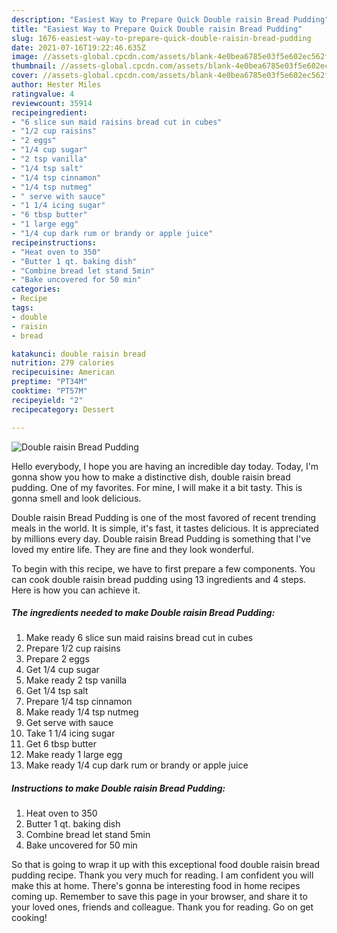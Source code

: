 ```yaml
---
description: "Easiest Way to Prepare Quick Double raisin Bread Pudding"
title: "Easiest Way to Prepare Quick Double raisin Bread Pudding"
slug: 1676-easiest-way-to-prepare-quick-double-raisin-bread-pudding
date: 2021-07-16T19:22:46.635Z
image: //assets-global.cpcdn.com/assets/blank-4e0bea6785e03f5e602ec562f230caae08da540cada707380b4fe1bbebba43da.png
thumbnail: //assets-global.cpcdn.com/assets/blank-4e0bea6785e03f5e602ec562f230caae08da540cada707380b4fe1bbebba43da.png
cover: //assets-global.cpcdn.com/assets/blank-4e0bea6785e03f5e602ec562f230caae08da540cada707380b4fe1bbebba43da.png
author: Hester Miles
ratingvalue: 4
reviewcount: 35914
recipeingredient:
- "6 slice sun maid raisins bread cut in cubes"
- "1/2 cup raisins"
- "2 eggs"
- "1/4 cup sugar"
- "2 tsp vanilla"
- "1/4 tsp salt"
- "1/4 tsp cinnamon"
- "1/4 tsp nutmeg"
- " serve with sauce"
- "1 1/4 icing sugar"
- "6 tbsp butter"
- "1 large egg"
- "1/4 cup dark rum or brandy or apple juice"
recipeinstructions:
- "Heat oven to 350"
- "Butter 1 qt. baking dish"
- "Combine bread let stand 5min"
- "Bake uncovered for 50 min"
categories:
- Recipe
tags:
- double
- raisin
- bread

katakunci: double raisin bread 
nutrition: 279 calories
recipecuisine: American
preptime: "PT34M"
cooktime: "PT57M"
recipeyield: "2"
recipecategory: Dessert

---
```



![Double raisin Bread Pudding](//assets-global.cpcdn.com/assets/blank-4e0bea6785e03f5e602ec562f230caae08da540cada707380b4fe1bbebba43da.png)

Hello everybody, I hope you are having an incredible day today. Today, I'm gonna show you how to make a distinctive dish, double raisin bread pudding. One of my favorites. For mine, I will make it a bit tasty. This is gonna smell and look delicious.

Double raisin Bread Pudding is one of the most favored of recent trending meals in the world. It is simple, it's fast, it tastes delicious. It is appreciated by millions every day. Double raisin Bread Pudding is something that I've loved my entire life. They are fine and they look wonderful.




To begin with this recipe, we have to first prepare a few components. You can cook double raisin bread pudding using 13 ingredients and 4 steps. Here is how you can achieve it.

<!--inarticleads1-->

##### The ingredients needed to make Double raisin Bread Pudding:

1. Make ready 6 slice sun maid raisins bread cut in cubes
1. Prepare 1/2 cup raisins
1. Prepare 2 eggs
1. Get 1/4 cup sugar
1. Make ready 2 tsp vanilla
1. Get 1/4 tsp salt
1. Prepare 1/4 tsp cinnamon
1. Make ready 1/4 tsp nutmeg
1. Get  serve with sauce
1. Take 1 1/4 icing sugar
1. Get 6 tbsp butter
1. Make ready 1 large egg
1. Make ready 1/4 cup dark rum or brandy or apple juice




<!--inarticleads2-->

##### Instructions to make Double raisin Bread Pudding:

1. Heat oven to 350
1. Butter 1 qt. baking dish
1. Combine bread let stand 5min
1. Bake uncovered for 50 min




So that is going to wrap it up with this exceptional food double raisin bread pudding recipe. Thank you very much for reading. I am confident you will make this at home. There's gonna be interesting food in home recipes coming up. Remember to save this page in your browser, and share it to your loved ones, friends and colleague. Thank you for reading. Go on get cooking!
